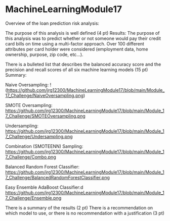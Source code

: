 # MachineLearningModule17

Overview of the loan prediction risk analysis:

The purpose of this analysis is well defined (4 pt)
Results:
  The purpose of this analysis was to predict whether or not someone would pay their credit card bills on time using a multi-factor approach. Over 100 different attributes per card holder were considered (employment data, home ownership, purpose, zip code, etc...).

There is a bulleted list that describes the balanced accuracy score and the precision and recall scores of all six machine learning models (15 pt)
Summary:

Naive Oversampling:
!(https://github.com/jrg12300/MachineLearningModule17/blob/main/Module_17_Challenge/NaiveOversampling.png)

SMOTE Oversampling:
https://github.com/jrg12300/MachineLearningModule17/blob/main/Module_17_Challenge/SMOTEOversampling.png

Undersampling:
https://github.com/jrg12300/MachineLearningModule17/blob/main/Module_17_Challenge/Undersampling.png

Combination (SMOTEENN) Sampling:
https://github.com/jrg12300/MachineLearningModule17/blob/main/Module_17_Challenge/Combo.png

Balanced Random Forest Classifier:
https://github.com/jrg12300/MachineLearningModule17/blob/main/Module_17_Challenge/BalancedRandomForestClassifier.png

Easy Ensemble AdaBoost Classifier:d
https://github.com/jrg12300/MachineLearningModule17/blob/main/Module_17_Challenge/Ensemble.png

There is a summary of the results (2 pt)
There is a recommendation on which model to use, or there is no recommendation with a justification (3 pt)
